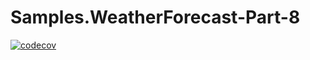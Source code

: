 # Samples.WeatherForecast-Part-8

[![codecov](https://codecov.io/gh/PeterJKing/Samples.WeatherForecast-Part-8/branch/main/graph/badge.svg?token=8AYLXW005X)](https://codecov.io/gh/PeterJKing/Samples.WeatherForecast-Part-8)